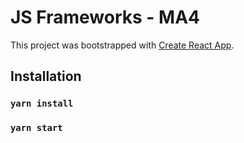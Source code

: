 # JS Frameworks - MA4

This project was bootstrapped with [Create React App](https://github.com/facebook/create-react-app).

## Installation
### `yarn install`
### `yarn start`
